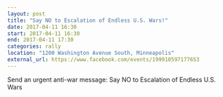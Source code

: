```yaml
---
layout: post
title: "Say NO to Escalation of Endless U.S. Wars!"
date: 2017-04-11 16:30
start: 2017-04-11 16:30
end: 2017-04-11 17:30
categories: rally
location: "1200 Washington Avenue South, Minneapolis"
external_url: https://www.facebook.com/events/199910597177653
---
```

Send an urgent anti-war message: Say NO to Escalation of Endless U.S. Wars
